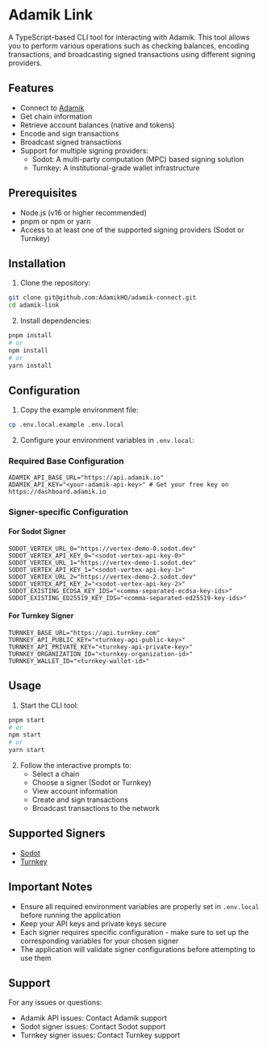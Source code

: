 # Adamik Link

A TypeScript-based CLI tool for interacting with Adamik. This tool allows you to perform various operations such as checking balances, encoding transactions, and broadcasting signed transactions using different signing providers.

## Features

- Connect to [Adamik](https://adamik.io)
- Get chain information
- Retrieve account balances (native and tokens)
- Encode and sign transactions
- Broadcast signed transactions
- Support for multiple signing providers:
  - Sodot: A multi-party computation (MPC) based signing solution
  - Turnkey: A institutional-grade wallet infrastructure

## Prerequisites

- Node.js (v16 or higher recommended)
- pnpm or npm or yarn
- Access to at least one of the supported signing providers (Sodot or Turnkey)

## Installation

1. Clone the repository:

```bash
git clone git@github.com:AdamikHQ/adamik-connect.git
cd adamik-link
```

2. Install dependencies:

```bash
pnpm install
# or
npm install
# or
yarn install
```

## Configuration

1. Copy the example environment file:

```bash
cp .env.local.example .env.local
```

2. Configure your environment variables in `.env.local`:

### Required Base Configuration

```
ADAMIK_API_BASE_URL="https://api.adamik.io"
ADAMIK_API_KEY="<your-adamik-api-key>" # Get your free key on https://dashboard.adamik.io
```

### Signer-specific Configuration

#### For Sodot Signer

```
SODOT_VERTEX_URL_0="https://vertex-demo-0.sodot.dev"
SODOT_VERTEX_API_KEY_0="<sodot-vertex-api-key-0>"
SODOT_VERTEX_URL_1="https://vertex-demo-1.sodot.dev"
SODOT_VERTEX_API_KEY_1="<sodot-vertex-api-key-1>"
SODOT_VERTEX_URL_2="https://vertex-demo-2.sodot.dev"
SODOT_VERTEX_API_KEY_2="<sodot-vertex-api-key-2>"
SODOT_EXISTING_ECDSA_KEY_IDS="<comma-separated-ecdsa-key-ids>"
SODOT_EXISTING_ED25519_KEY_IDS="<comma-separated-ed25519-key-ids>"
```

#### For Turnkey Signer

```
TURNKEY_BASE_URL="https://api.turnkey.com"
TURNKEY_API_PUBLIC_KEY="<turnkey-api-public-key>"
TURNKEY_API_PRIVATE_KEY="<turnkey-api-private-key>"
TURNKEY_ORGANIZATION_ID="<turnkey-organization-id>"
TURNKEY_WALLET_ID="<turnkey-wallet-id>"
```

## Usage

1. Start the CLI tool:

```bash
pnpm start
# or
npm start
# or
yarn start
```

2. Follow the interactive prompts to:
   - Select a chain
   - Choose a signer (Sodot or Turnkey)
   - View account information
   - Create and sign transactions
   - Broadcast transactions to the network

## Supported Signers

- [Sodot](https://www.sodot.dev/)
- [Turnkey](https://www.turnkey.com/)

## Important Notes

- Ensure all required environment variables are properly set in `.env.local` before running the application
- Keep your API keys and private keys secure
- Each signer requires specific configuration - make sure to set up the corresponding variables for your chosen signer
- The application will validate signer configurations before attempting to use them

## Support

For any issues or questions:

- Adamik API issues: Contact Adamik support
- Sodot signer issues: Contact Sodot support
- Turnkey signer issues: Contact Turnkey support
